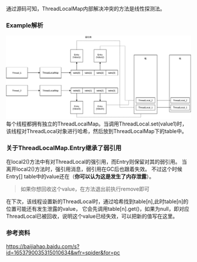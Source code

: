通过源码可知，ThreadLocalMap内部解决冲突的方法是线性探测法。
### Example解析
![](./imgs/ThreadLocal.png)  
每个线程都拥有独立的ThreadLocalMap。当调用ThreadLocal.set(value1)时，
该线程对ThreadLocal对象进行哈希，然后放到ThreadLocalMap下的table中。
### 关于ThreadLocalMap.Entry继承了弱引用
在local2()方法中有对ThreadLocal的强引用，而Entry则保留对其的弱引用。
当离开local2()方法时，强引用消息，弱引用在GC后也跟着失效。
不过这个时候Entry[] table中的value还在（**你可以认为这是发生了内存泄露**）。
> 如果你想回收这个value，在方法退出前执行remove即可

在下次，该线程设置新的ThreadLocal时，通过哈希找到table[n],此时table[n]的位置可能还有发生泄露的value，
它会先调用table[n].get()，如果为null，即对应ThreadLocal已被回收，说明这个value已经失效，可以把新的值写在这里。
### 参考资料
https://baijiahao.baidu.com/s?id=1653790035315010634&wfr=spider&for=pc
